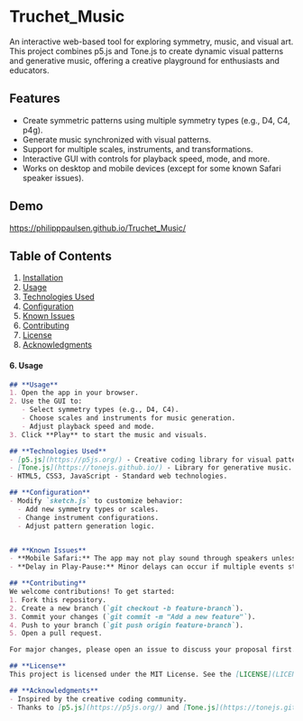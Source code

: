 # **Truchet_Music**
An interactive web-based tool for exploring symmetry, music, and visual art. This project combines p5.js and Tone.js to create dynamic visual patterns and generative music, offering a creative playground for enthusiasts and educators.

## **Features**
- Create symmetric patterns using multiple symmetry types (e.g., D4, C4, p4g).
- Generate music synchronized with visual patterns.
- Support for multiple scales, instruments, and transformations.
- Interactive GUI with controls for playback speed, mode, and more.
- Works on desktop and mobile devices (except for some known Safari speaker issues).

## **Demo**
https://philipppaulsen.github.io/Truchet_Music/

## **Table of Contents**
1. [Installation](#installation)
2. [Usage](#usage)
3. [Technologies Used](#technologies-used)
4. [Configuration](#configuration)
5. [Known Issues](#known-issues)
6. [Contributing](#contributing)
7. [License](#license)
8. [Acknowledgments](#acknowledgments)

#### **6. Usage**

```markdown
## **Usage**
1. Open the app in your browser.
2. Use the GUI to:
   - Select symmetry types (e.g., D4, C4).
   - Choose scales and instruments for music generation.
   - Adjust playback speed and mode.
3. Click **Play** to start the music and visuals.

## **Technologies Used**
- [p5.js](https://p5js.org/) - Creative coding library for visual patterns.
- [Tone.js](https://tonejs.github.io/) - Library for generative music.
- HTML5, CSS3, JavaScript - Standard web technologies.

## **Configuration**
- Modify `sketch.js` to customize behavior:
  - Add new symmetry types or scales.
  - Change instrument configurations.
  - Adjust pattern generation logic.


## **Known Issues**
- **Mobile Safari:** The app may not play sound through speakers unless headphones are connected.
- **Delay in Play-Pause:** Minor delays can occur if multiple events stack up during pause/resume.

## **Contributing**
We welcome contributions! To get started:
1. Fork this repository.
2. Create a new branch (`git checkout -b feature-branch`).
3. Commit your changes (`git commit -m "Add a new feature"`).
4. Push to your branch (`git push origin feature-branch`).
5. Open a pull request.

For major changes, please open an issue to discuss your proposal first.

## **License**
This project is licensed under the MIT License. See the [LICENSE](LICENSE) file for details.

## **Acknowledgments**
- Inspired by the creative coding community.
- Thanks to [p5.js](https://p5js.org/) and [Tone.js](https://tonejs.github.io/) for their excellent libraries.

